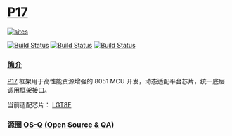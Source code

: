 # [P17](https://github.com/OS-Q/P17)

[![sites](http://182.61.61.133/link/resources/OSQ.png)](http://www.OS-Q.com)

[![Build Status](https://github.com/OS-Q/P17/workflows/PIO/badge.svg)](https://github.com/OS-Q/P17/actions/workflows/PIO.yml)
[![Build Status](https://circleci.com/gh/OS-Q/P17.svg?style=svg)](https://circleci.com/gh/OS-Q/P17)
[![Build Status](https://cloud.drone.io/api/badges/OS-Q/P17/status.svg)](https://cloud.drone.io/OS-Q/P17)

### [简介](https://github.com/OS-Q/P17/wiki)


[P17](https://github.com/OS-Q/P17) 框架用于高性能资源增强的 8051 MCU 开发，动态适配平台芯片，统一底层调用框架接口。

当前适配芯片： [LGT8F](http://www.lgtic.com/lgt8fx8p/)

### [源圈 OS-Q (Open Source & QA) ](http://www.OS-Q.com)
